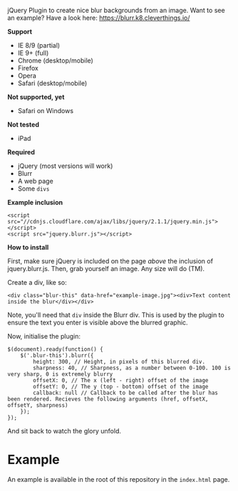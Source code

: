 jQuery Plugin to create nice blur backgrounds from an image. Want to see an example? Have a look here: https://blurr.k8.cleverthings.io/

**Support**

- IE 8/9 (partial)
- IE 9+ (full)
- Chrome (desktop/mobile)
- Firefox
- Opera
- Safari (desktop/mobile)

**Not supported, yet**
- Safari on Windows

**Not tested**
- iPad

**Required**

- jQuery (most versions will work)
- Blurr
- A web page
- Some `divs`

**Example inclusion**

    <script src="//cdnjs.cloudflare.com/ajax/libs/jquery/2.1.1/jquery.min.js"></script>
    <script src="jquery.blurr.js"></script>

**How to install**

First, make sure jQuery is included on the page *above* the inclusion of jquery.blurr.js. Then, grab yourself an image. Any size will do (TM). 

Create a div, like so:

    <div class="blur-this" data-href="example-image.jpg"><div>Text content inside the blur</div></div>
    
Note, you'll need that `div` inside the Blurr div. This is used by the plugin to ensure the text you enter is visible above the blurred graphic.

Now, initialise the plugin:

            
    $(document).ready(function() {
        $('.blur-this').blurr({
            height: 300, // Height, in pixels of this blurred div.
            sharpness: 40, // Sharpness, as a number between 0-100. 100 is very sharp, 0 is extremely blurry
            offsetX: 0, // The x (left - right) offset of the image
            offsetY: 0, // The y (top - bottom) offset of the image
            callback: null // Callback to be called after the blur has been rendered. Recieves the following arguments (href, offsetX, offsetY, sharpness)
        });
    });
            
        
And sit back to watch the glory unfold.

Example
==
An example is available in the root of this repository in the `index.html` page.

